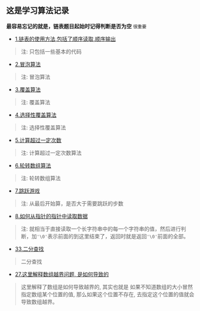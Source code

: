## 这是学习算法记录
**最容易忘记的就是，链表题目起始时记得判断是否为空** ``很重要``

* [1.链表的使用方法,包括了顺序读取,顺序输出](./1.链表/存取数据交换.c) 

> 注: 只包括一些基本的代码

* [2.冒泡算法](./2.冒泡算法/冒泡算法.c)

> 注: 冒泡算法

* [3.覆盖算法](./3.覆盖算法/覆盖算法.c)

> 注: 覆盖算法

* [4.选择性覆盖算法](./4.选择性覆盖算法/选择性覆盖算法.c)

> 注: 选择性覆盖算法

* [5.计算超过一定次数](./5.计算次数算法/计算超过一定次数.c)

> 注: 计算超过一定次数算法

* [6.轮转数组算法](./6.轮转数组算法/轮转数组.c)

> 注: 轮转数组算法

* [7.跳跃游戏](./7.跳跃游戏/跳跃游戏.c)

> 注: 从最后开始算，是否大于需要跳跃的步数

* [8.如何从指针的指针中读取数据](./8.如何从指针的指针中读取数据/最长公共前缀.c)
> 注: 就相当于直接读取一个长字符串中的每一个字符串的值，然后进行判断，加``'\0'``表示前面的到这里结束了，返回时就是返回`'\0'`前面的全部。

* [33.二分查找](./33.二分查找/二分查找(寻找峰值).c)
> 二分查找

* [27.这里解释数组越界问题, 是如何导致的](./27.最后一块石头的重量(这里解释数组越界)/这里解释了数组越界的问题.c)
> 这里解释了数组是如何导致越界的, 其实也就是 如果不知道数组的大小冒然指定数组某个位置的值, 那么如果这个位置不存在, 去指定这个位置的值就会导致数组越界。